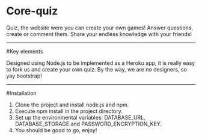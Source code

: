 # Core-quiz

Quiz, the website were you can create your own games!
Answer questions, create or comment them. Share your endless knowledge with your friends!

----

#Key elements

Designed using Node.js to be implemented as a Heroku app, it is really easy to fork us and create your own quiz. 
By the way, we are no designers, so yay bootstrap!

----

#Installation

1) Clone the project and install node.js and npm. 
2) Execute npm install in the project directory.
3) Set up the environmental variables: DATABASE_URL, DATABASE_STORAGE and PASSWORD_ENCRYPTION_KEY.
4) You should be good to go, enjoy!
